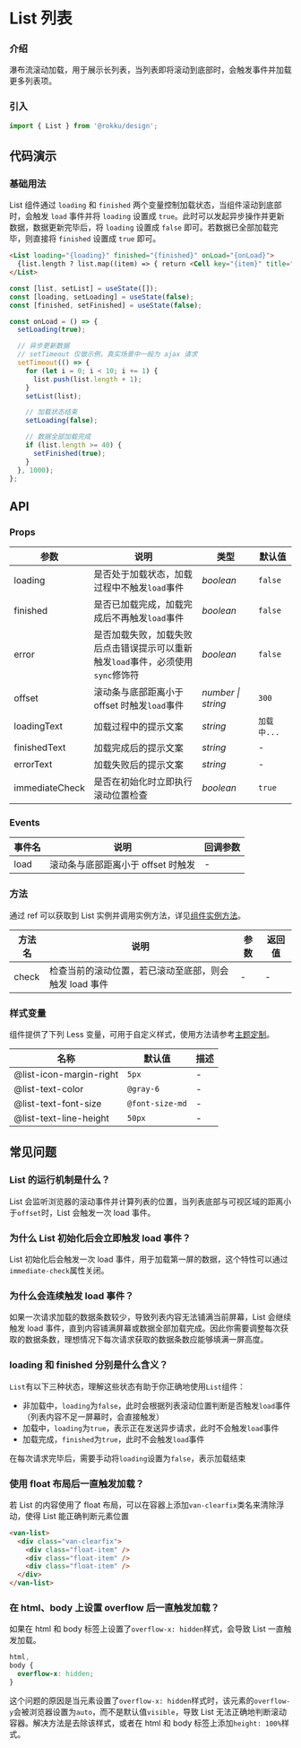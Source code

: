 # List 列表

### 介绍

瀑布流滚动加载，用于展示长列表，当列表即将滚动到底部时，会触发事件并加载更多列表项。

### 引入

```js
import { List } from '@rokku/design';
```

## 代码演示

### 基础用法

List 组件通过 `loading` 和 `finished` 两个变量控制加载状态，当组件滚动到底部时，会触发 `load` 事件并将 `loading` 设置成 `true`。此时可以发起异步操作并更新数据，数据更新完毕后，将 `loading` 设置成 `false` 即可。若数据已全部加载完毕，则直接将 `finished` 设置成 `true` 即可。

```html
<List loading="{loading}" finished="{finished}" onLoad="{onLoad}">
  {list.length ? list.map((item) => { return <Cell key="{item}" title="{item}" />; }) : null}
</List>
```

```js
const [list, setList] = useState([]);
const [loading, setLoading] = useState(false);
const [finished, setFinished] = useState(false);

const onLoad = () => {
  setLoading(true);

  // 异步更新数据
  // setTimeout 仅做示例，真实场景中一般为 ajax 请求
  setTimeout(() => {
    for (let i = 0; i < 10; i += 1) {
      list.push(list.length + 1);
    }
    setList(list);

    // 加载状态结束
    setLoading(false);

    // 数据全部加载完成
    if (list.length >= 40) {
      setFinished(true);
    }
  }, 1000);
};
```

<!-- ### 错误提示

若列表数据加载失败，将 `error` 设置成 `true` 即可显示错误提示，用户点击错误提示后会重新触发 load 事件。

```html
<van-list
  v-model:loading="loading"
  v-model:error="error"
  error-text="请求失败，点击重新加载"
  @load="onLoad"
>
  <van-cell v-for="item in list" :key="item" :title="item" />
</van-list>
```

```js
export default {
  data() {
    return {
      list: [],
      error: false,
      loading: false,
    };
  },
  methods: {
    onLoad() {
      fetchSomeThing().catch(() => {
        this.error = true;
      });
    },
  },
};
```

### 下拉刷新

List 组件可以与 [PullRefresh](#/zh-CN/pull-refresh) 组件结合使用，实现下拉刷新的效果。

```html
<van-pull-refresh v-model="refreshing" @refresh="onRefresh">
  <van-list
    v-model:loading="loading"
    :finished="finished"
    finished-text="没有更多了"
    @load="onLoad"
  >
    <van-cell v-for="item in list" :key="item" :title="item" />
  </van-list>
</van-pull-refresh>
```

```js
export default {
  data() {
    return {
      list: [],
      loading: false,
      finished: false,
      refreshing: false,
    };
  },
  methods: {
    onLoad() {
      setTimeout(() => {
        if (this.refreshing) {
          this.list = [];
          this.refreshing = false;
        }

        for (let i = 0; i < 10; i++) {
          this.list.push(this.list.length + 1);
        }
        this.loading = false;

        if (this.list.length >= 40) {
          this.finished = true;
        }
      }, 1000);
    },
    onRefresh() {
      // 清空列表数据
      this.finished = false;

      // 重新加载数据
      // 将 loading 设置为 true，表示处于加载状态
      this.loading = true;
      this.onLoad();
    },
  },
};
``` -->

## API

### Props

| 参数 | 说明 | 类型 | 默认值 |
| --- | --- | --- | --- |
| loading | 是否处于加载状态，加载过程中不触发`load`事件 | _boolean_ | `false` |
| finished | 是否已加载完成，加载完成后不再触发`load`事件 | _boolean_ | `false` |
| error | 是否加载失败，加载失败后点击错误提示可以重新<br>触发`load`事件，必须使用`sync`修饰符 | _boolean_ | `false` |
| offset | 滚动条与底部距离小于 offset 时触发`load`事件 | _number \| string_ | `300` |
| loadingText | 加载过程中的提示文案 | _string_ | `加载中...` |
| finishedText | 加载完成后的提示文案 | _string_ | - |
| errorText | 加载失败后的提示文案 | _string_ | - |
| immediateCheck | 是否在初始化时立即执行滚动位置检查 | _boolean_ | `true` |

### Events

| 事件名 | 说明                               | 回调参数 |
| ------ | ---------------------------------- | -------- |
| load   | 滚动条与底部距离小于 offset 时触发 | -        |

### 方法

通过 ref 可以获取到 List 实例并调用实例方法，详见[组件实例方法](#/zh-CN/advanced-usage#zu-jian-shi-li-fang-fa)。

| 方法名 | 说明                                                   | 参数 | 返回值 |
| ------ | ------------------------------------------------------ | ---- | ------ |
| check  | 检查当前的滚动位置，若已滚动至底部，则会触发 load 事件 | -    | -      |

### 样式变量

组件提供了下列 Less 变量，可用于自定义样式，使用方法请参考[主题定制](#/zh-CN/theme)。

| 名称                    | 默认值          | 描述 |
| ----------------------- | --------------- | ---- |
| @list-icon-margin-right | `5px`           | -    |
| @list-text-color        | `@gray-6`       | -    |
| @list-text-font-size    | `@font-size-md` | -    |
| @list-text-line-height  | `50px`          | -    |

## 常见问题

### List 的运行机制是什么？

List 会监听浏览器的滚动事件并计算列表的位置，当列表底部与可视区域的距离小于`offset`时，List 会触发一次 load 事件。

### 为什么 List 初始化后会立即触发 load 事件？

List 初始化后会触发一次 load 事件，用于加载第一屏的数据，这个特性可以通过`immediate-check`属性关闭。

### 为什么会连续触发 load 事件？

如果一次请求加载的数据条数较少，导致列表内容无法铺满当前屏幕，List 会继续触发 load 事件，直到内容铺满屏幕或数据全部加载完成。因此你需要调整每次获取的数据条数，理想情况下每次请求获取的数据条数应能够填满一屏高度。

### loading 和 finished 分别是什么含义？

`List`有以下三种状态，理解这些状态有助于你正确地使用`List`组件：

- 非加载中，`loading`为`false`，此时会根据列表滚动位置判断是否触发`load`事件（列表内容不足一屏幕时，会直接触发）
- 加载中，`loading`为`true`，表示正在发送异步请求，此时不会触发`load`事件
- 加载完成，`finished`为`true`，此时不会触发`load`事件

在每次请求完毕后，需要手动将`loading`设置为`false`，表示加载结束

### 使用 float 布局后一直触发加载？

若 List 的内容使用了 float 布局，可以在容器上添加`van-clearfix`类名来清除浮动，使得 List 能正确判断元素位置

```html
<van-list>
  <div class="van-clearfix">
    <div class="float-item" />
    <div class="float-item" />
    <div class="float-item" />
  </div>
</van-list>
```

### 在 html、body 上设置 overflow 后一直触发加载？

如果在 html 和 body 标签上设置了`overflow-x: hidden`样式，会导致 List 一直触发加载。

```css
html,
body {
  overflow-x: hidden;
}
```

这个问题的原因是当元素设置了`overflow-x: hidden`样式时，该元素的`overflow-y`会被浏览器设置为`auto`，而不是默认值`visible`，导致 List 无法正确地判断滚动容器。解决方法是去除该样式，或者在 html 和 body 标签上添加`height: 100%`样式。
